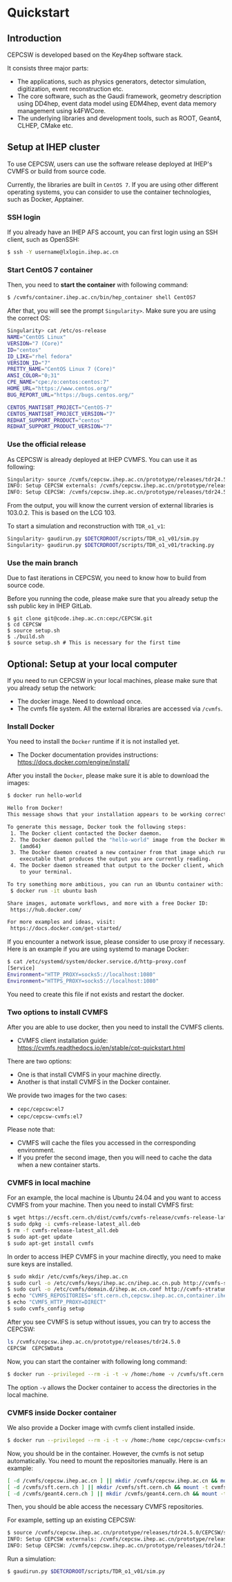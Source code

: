 # Quickstart

## Introduction

CEPCSW is developed based on the Key4hep software stack. 

It consists three major parts:
* The applications, such as physics generators, detector simulation, digitization, event reconstruction etc.
* The core software, such as the Gaudi framework, geometry description using DD4hep, event data model using EDM4hep, event data memory management using k4FWCore.
* The underlying libraries and development tools, such as ROOT, Geant4, CLHEP, CMake etc. 

## Setup at IHEP cluster

To use CEPCSW, users can use the software release deployed at IHEP's CVMFS or build from source code. 

Currently, the libraries are built in `CentOS 7`. If you are using other different operating systems, you can consider to use the container technologies, such as Docker, Apptainer. 

### SSH login
If you already have an IHEP AFS account, you can first login using an SSH client, such as OpenSSH:
```bash
$ ssh -Y username@lxlogin.ihep.ac.cn
```

###  Start CentOS 7 container
Then, you need to **start the container** with following command:
```bash
$ /cvmfs/container.ihep.ac.cn/bin/hep_container shell CentOS7
```

After that, you will see the prompt `Singularity>`. Make sure you are using the correct OS:
```bash
Singularity> cat /etc/os-release
NAME="CentOS Linux"
VERSION="7 (Core)"
ID="centos"
ID_LIKE="rhel fedora"
VERSION_ID="7"
PRETTY_NAME="CentOS Linux 7 (Core)"
ANSI_COLOR="0;31"
CPE_NAME="cpe:/o:centos:centos:7"
HOME_URL="https://www.centos.org/"
BUG_REPORT_URL="https://bugs.centos.org/"

CENTOS_MANTISBT_PROJECT="CentOS-7"
CENTOS_MANTISBT_PROJECT_VERSION="7"
REDHAT_SUPPORT_PRODUCT="centos"
REDHAT_SUPPORT_PRODUCT_VERSION="7"
```

### Use the official release
As CEPCSW is already deployed at IHEP CVMFS. You can use it as following:

```bash
Singularity> source /cvmfs/cepcsw.ihep.ac.cn/prototype/releases/tdr24.5.0/CEPCSW/setup.sh
INFO: Setup CEPCSW externals: /cvmfs/cepcsw.ihep.ac.cn/prototype/releases/externals/103.0.2/setup-103.0.2.sh
INFO: Setup CEPCSW: /cvmfs/cepcsw.ihep.ac.cn/prototype/releases/tdr24.5.0/CEPCSW/InstallArea
```

From the output, you will know the current version of external libraries is 103.0.2. This is based on the LCG 103.

To start a simulation and reconstruction with `TDR_o1_v1`:
```bash
Singularity> gaudirun.py $DETCRDROOT/scripts/TDR_o1_v01/sim.py
Singularity> gaudirun.py $DETCRDROOT/scripts/TDR_o1_v01/tracking.py
```

### Use the main branch
Due to fast iterations in CEPCSW, you need to know how to build from source code. 

Before you running the code, please make sure that you already setup the ssh public key in IHEP GitLab.

```
$ git clone git@code.ihep.ac.cn:cepc/CEPCSW.git
$ cd CEPCSW
$ source setup.sh
$ ./build.sh
$ source setup.sh # This is necessary for the first time
```

## Optional: Setup at your local computer
If you need to run CEPCSW in your local machines, please make sure that you already setup the network:
* The docker image. Need to download once.   
* The cvmfs file system. All the external libraries are accessed via `/cvmfs`. 

### Install Docker
You need to install the `Docker` runtime if it is not installed yet. 
* The Docker documentation provides instructions: https://docs.docker.com/engine/install/

After you install the `Docker`, please make sure it is able to download the images:
```bash
$ docker run hello-world

Hello from Docker!
This message shows that your installation appears to be working correctly.

To generate this message, Docker took the following steps:
 1. The Docker client contacted the Docker daemon.
 2. The Docker daemon pulled the "hello-world" image from the Docker Hub.
    (amd64)
 3. The Docker daemon created a new container from that image which runs the
    executable that produces the output you are currently reading.
 4. The Docker daemon streamed that output to the Docker client, which sent it
    to your terminal.

To try something more ambitious, you can run an Ubuntu container with:
 $ docker run -it ubuntu bash

Share images, automate workflows, and more with a free Docker ID:
 https://hub.docker.com/

For more examples and ideas, visit:
 https://docs.docker.com/get-started/
```

If you encounter a network issue, please consider to use proxy if necessary. Here is an example if you are using systemd to manage Docker:
```bash
$ cat /etc/systemd/system/docker.service.d/http-proxy.conf
[Service]
Environment="HTTP_PROXY=socks5://localhost:1080"
Environment="HTTPS_PROXY=socks5://localhost:1080"
```
You need to create this file if not exists and restart the docker.

### Two options to install CVMFS
After you are able to use docker, then you need to install the CVMFS clients. 
* CVMFS client installation guide: https://cvmfs.readthedocs.io/en/stable/cpt-quickstart.html

There are two options:
* One is that install CVMFS in your machine directly.
* Another is that install CVMFS in the Docker container. 

We provide two images for the two cases:
* `cepc/cepcsw:el7`
* `cepc/cepcsw-cvmfs:el7`

Please note that: 
* CVMFS will cache the files you accessed in the corresponding environment. 
* If you prefer the second image, then you will need to cache the data when a new container starts. 


### CVMFS in local machine

For an example, the local machine is Ubuntu 24.04 and you want to access CVMFS from your machine. Then you need to install CVMFS first:
```bash
$ wget https://ecsft.cern.ch/dist/cvmfs/cvmfs-release/cvmfs-release-latest_all.deb
$ sudo dpkg -i cvmfs-release-latest_all.deb
$ rm -f cvmfs-release-latest_all.deb
$ sudo apt-get update
$ sudo apt-get install cvmfs
```

In order to access IHEP CVMFS in your machine directly, you need to make sure keys are installed.
```bash
$ sudo mkdir /etc/cvmfs/keys/ihep.ac.cn
$ sudo curl -o /etc/cvmfs/keys/ihep.ac.cn/ihep.ac.cn.pub http://cvmfs-stratum-one.ihep.ac.cn/cvmfs/software/client_configure/ihep.ac.cn/ihep.ac.cn.pub
$ sudo curl -o /etc/cvmfs/domain.d/ihep.ac.cn.conf http://cvmfs-stratum-one.ihep.ac.cn/cvmfs/software/client_configure/ihep.ac.cn.conf
$ echo "CVMFS_REPOSITORIES='sft.cern.ch,cepcsw.ihep.ac.cn,container.ihep.ac.cn'" | sudo tee    /etc/cvmfs/default.local
$ echo "CVMFS_HTTP_PROXY=DIRECT"                                                 | sudo tee -a /etc/cvmfs/default.local
$ sudo cvmfs_config setup
```

After you see CVMFS is setup without issues, you can try to access the CEPCSW:
```bash
ls /cvmfs/cepcsw.ihep.ac.cn/prototype/releases/tdr24.5.0
CEPCSW  CEPCSWData
```

Now, you can start the container with following long command:
```bash
$ docker run --privileged --rm -i -t -v /home:/home -v /cvmfs/sft.cern.ch:/cvmfs/sft.cern.ch -v /cvmfs/geant4.cern.ch:/cvmfs/geant4.cern.ch -v /cvmfs/cepcsw.ihep.ac.cn:/cvmfs/cepcsw.ihep.ac.cn -v /cvmfs/container.ihep.ac.cn:/cvmfs/container.ihep.ac.cn cepc/cepcsw:el7 /bin/bash
```

The option `-v` allows the Docker container to access the directories in the local machine. 

### CVMFS inside Docker container
We also provide a Docker image with cvmfs client installed inside. 

```bash
$ docker run --privileged --rm -i -t -v /home:/home cepc/cepcsw-cvmfs:el7 /bin/bash
```

Now, you should be in the container. However, the cvmfs is not setup automatically. You need to mount the repositories manually. Here is an example:
```bash
[ -d /cvmfs/cepcsw.ihep.ac.cn ] || mkdir /cvmfs/cepcsw.ihep.ac.cn && mount -t cvmfs cepcsw.ihep.ac.cn /cvmfs/cepcsw.ihep.ac.cn
[ -d /cvmfs/sft.cern.ch ] || mkdir /cvmfs/sft.cern.ch && mount -t cvmfs sft.cern.ch /cvmfs/sft.cern.ch
[ -d /cvmfs/geant4.cern.ch ] || mkdir /cvmfs/geant4.cern.ch && mount -t cvmfs geant4.cern.ch /cvmfs/geant4.cern.ch
```

Then, you should be able access the necessary CVMFS repositories. 

For example, setting up an existing CEPCSW:
```bash
$ source /cvmfs/cepcsw.ihep.ac.cn/prototype/releases/tdr24.5.0/CEPCSW/setup.sh
INFO: Setup CEPCSW externals: /cvmfs/cepcsw.ihep.ac.cn/prototype/releases/externals/103.0.2/setup-103.0.2.sh
INFO: Setup CEPCSW: /cvmfs/cepcsw.ihep.ac.cn/prototype/releases/tdr24.5.0/CEPCSW/InstallArea
```

Run a simulation:
```bash
$ gaudirun.py $DETCRDROOT/scripts/TDR_o1_v01/sim.py
```